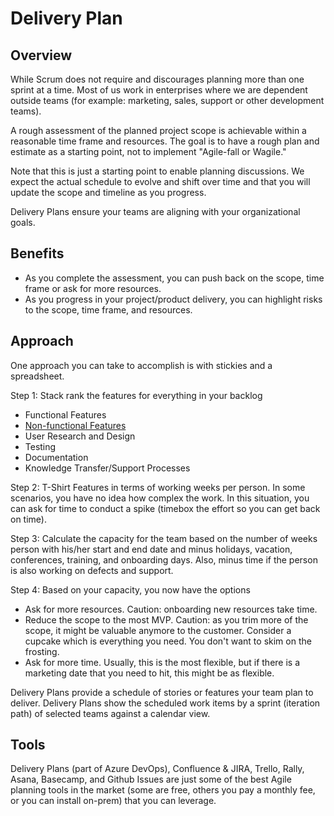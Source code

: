 # Delivery Plan

## Overview

While Scrum does not require and discourages planning more than one sprint at a time. Most of us work in enterprises where we are dependent outside teams (for example: marketing, sales, support or other development teams).

A rough assessment of the planned project scope is achievable within a reasonable time frame and resources. The goal is to have a rough plan and estimate as a starting point, not to implement "Agile-fall or Wagile."

Note that this is just a starting point to enable planning discussions. We expect the actual schedule to evolve and shift over time and that you will update the scope and timeline as you progress.

Delivery Plans ensure your teams are aligning with your organizational goals.

## Benefits

- As you complete the assessment, you can push back on the scope, time frame or ask for more resources.
- As you progress in your project/product delivery, you can highlight risks to the scope, time frame, and resources.

## Approach

One approach you can take to accomplish is with stickies and a spreadsheet.

Step 1: Stack rank the features for everything in your backlog

- Functional Features
- [Non-functional Features](design-reviews/design-patterns/non-functional-requirements-capture-guide.md)
- User Research and Design
- Testing
- Documentation
- Knowledge Transfer/Support Processes

Step 2: T-Shirt Features in terms of working weeks per person. In some scenarios, you have no idea how complex the work. In this situation, you can ask for time to conduct a spike (timebox the effort so you can get back on time).

Step 3: Calculate the capacity for the team based on the number of weeks person with his/her start and end date and minus holidays, vacation, conferences, training, and onboarding days. Also, minus time if the person is also working on defects and support.

Step 4: Based on your capacity, you now have the options

- Ask for more resources. Caution: onboarding new resources take time.
- Reduce the scope to the most MVP.  Caution: as you trim more of the scope, it might be valuable anymore to the customer. Consider a cupcake which is everything you need. You don't want to skim on the frosting.
- Ask for more time. Usually, this is the most flexible, but if there is a marketing date that you need to hit, this might be as flexible.

Delivery Plans provide a schedule of stories or features your team plan to deliver. Delivery Plans show the scheduled work items by a sprint (iteration path) of selected teams against a calendar view.

## Tools

Delivery Plans (part of Azure DevOps), Confluence & JIRA, Trello, Rally, Asana, Basecamp, and Github Issues are just some of the best Agile planning tools in the market (some are free, others you pay a monthly fee, or you can install on-prem) that you can leverage.
